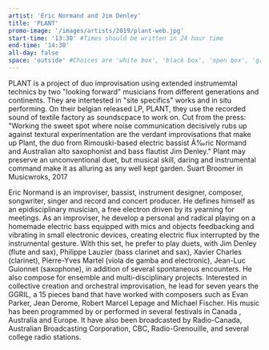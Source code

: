 ```yaml
---
artist: 'Eric Normand and Jim Denley'
title: 'PLANT'
promo-image: '/images/artists/2019/plant-web.jpg'
start-time: '13:30' #Times should be written in 24 hour time
end-time: '14:30'
all-day: false
space: 'outside' #Choices are 'white box', 'black box', 'open box', 'grounds'
---
```

<!-- Description -->
PLANT is a project of duo improvisation using extended instrumemtal technics by two "looking forward" musicians from different generations and continents.
They are intertested in "site specifics" works and in situ performing.
On their belgian released LP, PLANT, they use the recorded sound of textile factory as soundscpace to work on.
Cut from the press: "Working the sweet spot where noise communication decisively rubs up against textural experimentation are the verdant improvisations that make up Plant, the duo from Rimouski-based electric bassist Ã‰ric Normand and Australian alto saxophonist and bass flautist Jim Denley."
Plant may preserve an unconventional duet, but musical skill, daring and instrumental command make it as alluring as any well kept garden. Suart Broomer in Musicwroks, 2017
<!-- Bio -->
Eric Normand is an improviser, bassist, instrument designer, composer, songwriter, singer and record and concert producer. He defines himself as an epidisciplinary musician, a free electron driven by its yearning for meetings.
As an improviser, he develop a personal and radical playing on a homemade electric bass equipped with mics and objects feedbacking and vibrating in small electronic devices, creating electric flux interrupted by the instrumental gesture.
With this set, he prefer to play duets, with Jim Denley (flute and sax), Philippe Lauzier (bass clarinet and sax), Xavier Charles (clarinet), Pierre-Yves Martel (viola de gamba and electronic), Jean-Luc Guionnet (saxophone), in addition of several spontaneous encounters.
He also compose for ensemble and multi-disciplinary projects.
Interested in collective creation and orchestral improvisation, he lead for seven years the GGRIL, a 15 pieces band that have worked with composers such as Evan Parker, Jean Derome, Robert Marcel Lepage and Michael Fischer.
His music has been programmed by or performed in several festivals in Canada , Australia and Europe. It have also been broadcasted by Radio-Canada, Australian Broadcasting Corporation, CBC, Radio-Grenouille, and several college radio stations.

